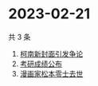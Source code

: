 # 2023-02-21

共 3 条

<!-- BEGIN ZHIHUSEARCH -->
<!-- 最后更新时间 Tue Feb 21 2023 06:07:04 GMT+0800 (China Standard Time) -->
1. [柯南新封面引发争论](https://www.zhihu.com/search?q=柯南新封面引发争论)
1. [考研成绩公布](https://www.zhihu.com/search?q=考研成绩公布)
1. [漫画家松本零士去世](https://www.zhihu.com/search?q=漫画家松本零士去世)
<!-- END ZHIHUSEARCH -->
